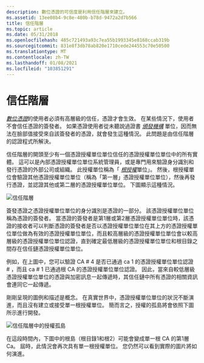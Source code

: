 ```yaml
---
description: 數位憑證的可信度是利用信任階層來建立。
ms.assetid: 13ee08b4-9c8e-480b-b78d-9472a2d7b566
title: 信任階層
ms.topic: article
ms.date: 05/31/2018
ms.openlocfilehash: 485c721493a93c7ea55b1993345e8168ccab319b
ms.sourcegitcommit: 831e8f3db78ab820e1710cede244553c70e50500
ms.translationtype: MT
ms.contentlocale: zh-TW
ms.lasthandoff: 01/08/2021
ms.locfileid: "103851291"
---
```

# <a name="hierarchy-of-trust"></a>信任階層

[*數位憑證*](../secgloss/c-gly.md)的使用者必須有高層級的信任，憑證才會生效。 在某些情況下，使用者不會信任憑證的簽發者。 如果憑證使用者從未聽說過證書 [*頒發機構*](../secgloss/c-gly.md) 單位，因而無法在臉部值接受來自該簽發者的憑證，就會發生這種情況。 此問題是由信任階層的認證程式所解決。

信任階層的開頭至少有一個憑證授權單位單位信任的憑證授權單位單位中的所有實體。 這可以是內部憑證授權單位單位系統管理員，或是專門用來驗證身分識別和發行憑證的外部公司或組織。 此授權單位稱為「 [*根授權*](../secgloss/r-gly.md)單位」。 然後，根授權單位會驗證其他憑證授權單位單位（稱為「第一層」憑證授權單位單位），然後再發行憑證，並認證其他或第二層的憑證授權單位單位。 下圖顯示這種情況。

![信任階層](images/trust.png)

簽發憑證之憑證授權單位單位的身分識別是憑證的一部分。 該憑證授權單位單位稱為憑證的簽發者。 當憑證的簽發者是第1層或第2層憑證授權單位單位時，該憑證的接收者可以判斷憑證的簽發者是否以憑證授權單位單位在其上方的憑證授權單位單位做為有效的憑證授權單位單位，而且較高層級的憑證授權單位單位會以較高層級的憑證授權單位單位認證，直到確定最低層級的憑證授權單位單位和根目錄之間存在信任鏈憑證授權單位單位。

例如，在上圖中，您可以驗證 CA \# 4 是否已通過 ca 1 的憑證授權單位單位認證 \# ，而且 ca \# 1 已通過根 CA 的憑證授權單位單位認證。 因此，當來自較低層級憑證授權單位單位的憑證與加密訊息一起傳遞時，其信任鏈中所有憑證的相關資訊會連同它一起傳遞。

剛剛呈現的圖例和描述是概念。 在真實世界中，憑證授權單位單位的狀況不斷演進，而且沒有建立或接受單一根授權單位。 簡而言之，授權的孤島將會依照下圖所示進行開發。

![信任階層中的授權孤島](images/trust2.png)

在這段時間內，下圖中的根島（根目錄1和根2）可能會變成單一根 CA 的第1層 Ca。 屆時，此情況會再次具有單一根授權單位。 您仍然可以看到實際的圖片將如何演進。

 

 
